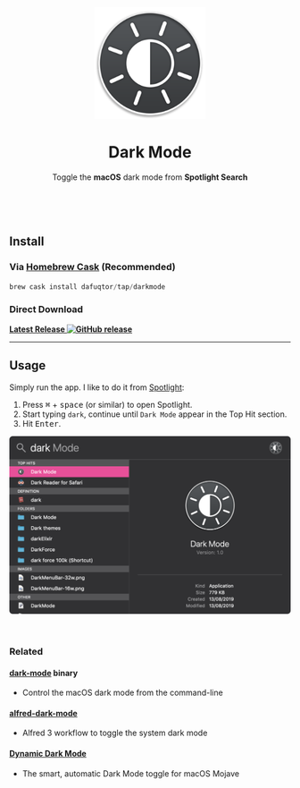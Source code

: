 <div align="center">
	<img src="icon256.png" width="200" height="200">
	<h1>Dark Mode</h1>
	<p>
		Toggle the <b>macOS</b> dark mode from <b>Spotlight Search</b>
	</p>
	<br>
	<br>
	<br>
</div>

## Install

### Via [Homebrew Cask](//brew.sh) (Recommended)

```powershell
brew cask install dafuqtor/tap/darkmode
```

### Direct Download

  **[Latest Release ![GitHub release](https://img.shields.io/github/release/dafuqtor/darkmode?label=%20)](//github.com/DaFuqtor/DarkMode/releases/latest/download/DarkMode.zip)**

---

## Usage

Simply run the app.
I like to do it from [Spotlight](//support.apple.com/en-us/HT204014):

1. Press <kbd>⌘</kbd> + <kbd>space</kbd> (or similar) to open Spotlight.
2. Start typing `dark`, continue until `Dark Mode` appear in the Top Hit section.
3. Hit <kbd>Enter</kbd>.

![Spotlight](spotlight.png)

<br>

### Related

#### [dark-mode](//github.com/sindresorhus/dark-mode) binary

- Control the macOS dark mode from the command-line

#### [alfred-dark-mode](//github.com/sindresorhus/alfred-dark-mode)

- Alfred 3 workflow to toggle the system dark mode

#### [Dynamic Dark Mode](//apollozhu.github.io/Dynamic-Dark-Mode/)

- The smart, automatic Dark Mode toggle for macOS Mojave
